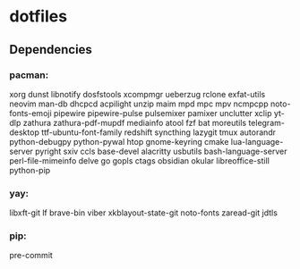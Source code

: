 # dotfiles

## Dependencies

### pacman:

xorg  dunst  libnotify  dosfstools  xcompmgr  ueberzug  rclone  exfat-utils  neovim  man-db  dhcpcd  acpilight  unzip  maim  mpd  mpc  mpv  ncmpcpp  noto-fonts-emoji  pipewire  pipewire-pulse  pulsemixer  pamixer  unclutter  xclip  yt-dlp  zathura  zathura-pdf-mupdf  mediainfo  atool  fzf  bat  moreutils  telegram-desktop  ttf-ubuntu-font-family  redshift  syncthing  lazygit  tmux  autorandr  python-debugpy python-pywal htop gnome-keyring cmake lua-language-server pyright sxiv ccls base-devel alacritty usbutils bash-language-server perl-file-mimeinfo delve go gopls ctags obsidian okular libreoffice-still python-pip

### yay:

libxft-git lf brave-bin viber xkblayout-state-git noto-fonts zaread-git jdtls
    
### pip:

pre-commit
